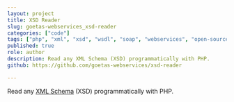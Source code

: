 ```yaml
---
layout: project
title: XSD Reader
slug: goetas-webservices_xsd-reader
categories: ["code"]
tags: ["php", "xml", "xsd", "wsdl", "soap", "webservices", "open-source"]
published: true
role: author
description: Read any XML Schema (XSD) programmatically with PHP. 
github: https://github.com/goetas-webservices/xsd-reader

---
```


Read any [XML Schema](https://en.wikipedia.org/wiki/XML_schema) (XSD) programmatically with PHP. 
